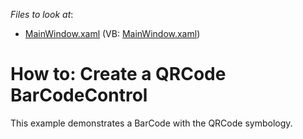 <!-- default file list -->
*Files to look at*:

* [MainWindow.xaml](./CS/BarCodeControl/MainWindow.xaml) (VB: [MainWindow.xaml](./VB/BarCodeControl/MainWindow.xaml))
<!-- default file list end -->
# How to: Create a QRCode BarCodeControl


This example demonstrates a BarCode with the QRCode symbology.

<br/>


